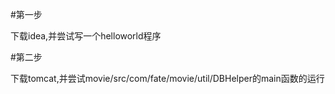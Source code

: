 #第一步

下载idea,并尝试写一个helloworld程序

#第二步

下载tomcat,并尝试movie/src/com/fate/movie/util/DBHelper的main函数的运行
 

